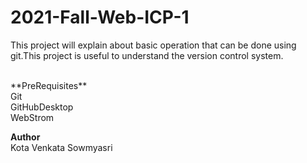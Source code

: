 # 2021-Fall-Web-ICP-1

This project will explain about basic operation that can be done using git.This project is useful to understand the version control system.

<br/>
**PreRequisites**
<br/>
Git
<br/>
GitHubDesktop
<br/>
WebStrom
<br/>

**Author**
<br/>
Kota Venkata Sowmyasri 





  




